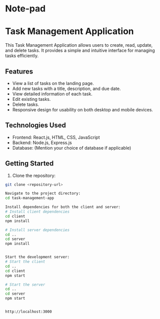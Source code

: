 # Note-pad
# Task Management Application

This Task Management Application allows users to create, read, update, and delete tasks. It provides a simple and intuitive interface for managing tasks efficiently.

## Features

- View a list of tasks on the landing page.
- Add new tasks with a title, description, and due date.
- View detailed information of each task.
- Edit existing tasks.
- Delete tasks.
- Responsive design for usability on both desktop and mobile devices.

## Technologies Used

- Frontend: React.js, HTML, CSS, JavaScript
- Backend: Node.js, Express.js
- Database: (Mention your choice of database if applicable)

## Getting Started

1. Clone the repository:

```bash
git clone <repository-url>

Navigate to the project directory:
cd task-management-app

Install dependencies for both the client and server:
# Install client dependencies
cd client
npm install

# Install server dependencies
cd ..
cd server
npm install


Start the development server:
# Start the client
cd ..
cd client
npm start

# Start the server
cd ..
cd server
npm start


http://localhost:3000


